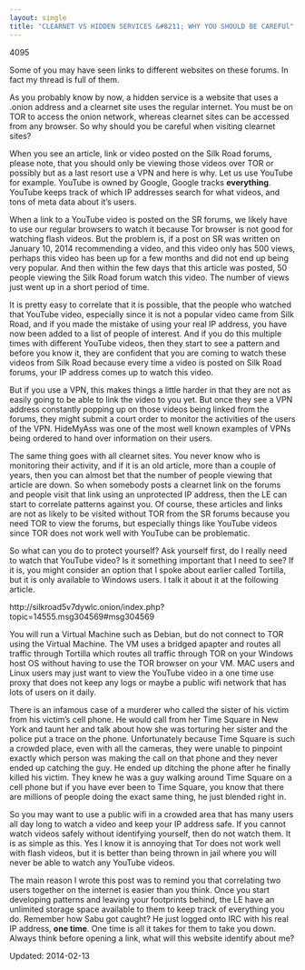 ```yaml
---
layout: single
title: "CLEARNET VS HIDDEN SERVICES &#8211; WHY YOU SHOULD BE CAREFUl"
---
```

4095


<p>Some of you may have seen links to different websites on these forums. In fact my thread is full of them.</p>
<p>As you probably know by now, a hidden service is a website that uses a .onion address and a clearnet site uses the regular internet. You must be on TOR to access the onion network, whereas clearnet sites can be accessed from any browser. So why should you be careful when visiting clearnet sites?</p>
<p>When you see an article, link or video posted on the Silk Road forums, please note, that you should only be viewing those videos over TOR or possibly but as a last resort use a VPN and here is why. Let us use YouTube for example. YouTube is owned by Google, Google tracks <strong>everything</strong>. YouTube keeps track of which IP addresses search for what videos, and tons of meta data about it&#8217;s users.</p>
<p>When a link to a YouTube video is posted on the SR forums, we likely have to use our regular browsers to watch it because Tor browser is not good for watching flash videos. But the problem is, if a post on SR was written on January 10, 2014 recommending a video, and this video only has 500 views, perhaps this video has been up for a few months and did not end up being very popular. And then within the few days that this article was posted, 50 people viewing the Silk Road forum watch this video. The number of views just went up in a short period of time.</p>
<p>It is pretty easy to correlate that it is possible, that the people who watched that YouTube video, especially since it is not a popular video came from Silk Road, and if you made the mistake of using your real IP address, you have now been added to a list of people of interest. And if you do this multiple times with different YouTube videos, then they start to see a pattern and before you know it, they are confident that you are coming to watch these videos from Silk Road because every time a video is posted on Silk Road forums, your IP address comes up to watch this video.</p>
<p>But if you use a VPN, this makes things a little harder in that they are not as easily going to be able to link the video to you yet. But once they see a VPN address constantly popping up on those videos being linked from the forums, they might submit a court order to monitor the activities of the users of the VPN. HideMyAss was one of the most well known examples of VPNs being ordered to hand over information on their users.</p>
<p>The same thing goes with all clearnet sites. You never know who is monitoring their activity, and if it is an old article, more than a couple of years, then you can almost bet that the number of people viewing that article are down. So when somebody posts a clearnet link on the forums and people visit that link using an unprotected IP address, then the LE can start to correlate patterns against you. Of course, these articles and links are not as likely to be visited without TOR from the SR forums because you need TOR to view the forums, but especially things like YouTube videos since TOR does not work well with YouTube can be problematic.</p>
<p>So what can you do to protect yourself? Ask yourself first, do I really need to watch that YouTube video? Is it something important that I need to see? If it is, you might consider an option that I spoke about earlier called Tortilla, but it is only available to Windows users. I talk it about it at the following article.</p>
<p>http://silkroad5v7dywlc.onion/index.php?topic=14555.msg304569#msg304569</p>
<p>You will run a Virtual Machine such as Debian, but do not connect to TOR using the Virtual Machine. The VM uses a bridged apapter and routes all traffic through Tortilla which routes all traffic through TOR on your Windows host OS without having to use the TOR browser on your VM. MAC users and Linux users may just want to view the YouTube video in a one time use proxy that does not keep any logs or maybe a public wifi network that has lots of users on it daily.</p>
<p>There is an infamous case of a murderer who called the sister of his victim from his victim&#8217;s cell phone. He would call from her Time Square in New York and taunt her and talk about how she was torturing her sister and the police put a trace on the phone. Unfortunately because Time Square is such a crowded place, even with all the cameras, they were unable to pinpoint exactly which person was making the call on that phone and they never ended up catching the guy. He ended up ditching the phone after he finally killed his victim. They knew he was a guy walking around Time Square on a cell phone but if you have ever been to Time Square, you know that there are millions of people doing the exact same thing, he just blended right in.</p>
<p>So you may want to use a public wifi in a crowded area that has many users all day long to watch a video and keep your IP address safe. If you cannot watch videos safely without identifying yourself, then do not watch them. It is as simple as this. Yes I know it is annoying that Tor does not work well with flash videos, but it is better than being thrown in jail where you will never be able to watch any YouTube videos.</p>
<p>The main reason I wrote this post was to remind you that correlating two users together on the internet is easier than you think. Once you start developing patterns and leaving your footprints behind, the LE have an unlimited storage space available to them to keep track of everything you do. Remember how Sabu got caught? He just logged onto IRC with his real IP address, <strong>one time</strong>. One time is all it takes for them to take you down. Always think before opening a link, what will this website identify about me?</p>

Updated: 2014-02-13

